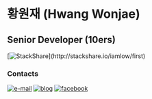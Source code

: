 # 황원재 (Hwang Wonjae)

## Senior Developer (10ers)
[![StackShare](http://img.shields.io/badge/tech-stack(click_here)-0690fa.svg?style=flat)](http://stackshare.io/iamlow/first)

### Contacts
[![e-mail](https://img.shields.io/badge/e--mail-iamlow@gmail.com-orange.svg)](mailto:iamlow@gmail.com)
[![blog](https://img.shields.io/badge/blog-iamlow.tistory.com-yellowgreen.svg)](http://iamlow.tistory.com)
[![facebook](https://img.shields.io/badge/facebook-FB-blue.svg)](https://www.facebook.com/iaml0w)
